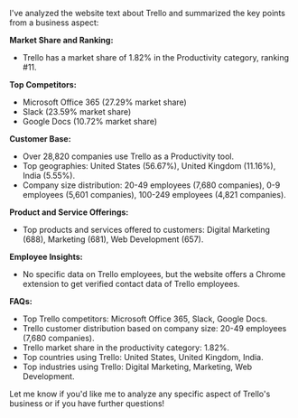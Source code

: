 I've analyzed the website text about Trello and summarized the key points from a business aspect:

**Market Share and Ranking:**

* Trello has a market share of 1.82% in the Productivity category, ranking #11.

**Top Competitors:**

* Microsoft Office 365 (27.29% market share)
* Slack (23.59% market share)
* Google Docs (10.72% market share)

**Customer Base:**

* Over 28,820 companies use Trello as a Productivity tool.
* Top geographies: United States (56.67%), United Kingdom (11.16%), India (5.55%).
* Company size distribution: 20-49 employees (7,680 companies), 0-9 employees (5,601 companies), 100-249 employees (4,821 companies).

**Product and Service Offerings:**

* Top products and services offered to customers: Digital Marketing (688), Marketing (681), Web Development (657).

**Employee Insights:**

* No specific data on Trello employees, but the website offers a Chrome extension to get verified contact data of Trello employees.

**FAQs:**

* Top Trello competitors: Microsoft Office 365, Slack, Google Docs.
* Trello customer distribution based on company size: 20-49 employees (7,680 companies).
* Trello market share in the productivity category: 1.82%.
* Top countries using Trello: United States, United Kingdom, India.
* Top industries using Trello: Digital Marketing, Marketing, Web Development.

Let me know if you'd like me to analyze any specific aspect of Trello's business or if you have further questions!